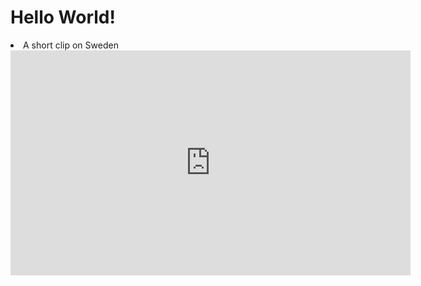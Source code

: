 
<h1>Hello World!</h1>
<li>A short clip on Sweden
<iframe src="https://player.vimeo.com/video/139564068" width="640" height="360" frameborder="0" allowfullscreen></iframe>
	
